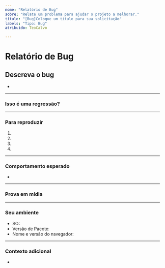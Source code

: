 ```yaml
---
nome: "Relatório de Bug"
sobre: "Relate um problema para ajudar o projeto a melhorar."
título: "[Bug]Coloque um titulo para sua solicitação"
labels: "Tipo: Bug"
atribuido: TeoCalvo

---
```


# **Relatório de Bug**

## **Descreva o bug**
<!-- Uma descrição clara e concisa do que é o bug. -->

*

---

### **Isso é uma regressão?**
<!-- Esse comportamento funcionava na versão anterior? -->
<!-- Sim, a última versão em que esse bug não estava presente foi: ... -->

---

### **Para reproduzir**

<!-- Passos para reproduzir o erro:
(por exemplo:)
1. Use o argumento x / navegue até
2. Preencha essas informações
3. Vá para...
4. Veja o erro -->

<!-- Escreva os passos aqui (adicione ou remova quantos passos forem necessários)-->

1.
2.
3.
4.

---

### **Comportamento esperado**
<!-- Uma descrição clara e concisa do que você esperava que acontecesse. -->

*

---

### **Prova em mídia**
<!-- Se aplicável, adicione capturas de tela ou vídeos para ajudar a explicar o problema. -->

---

### **Seu ambiente**

<!-- use todos os elementos de lista com marcadores aplicáveis para este problema específico,
e remova todos os elementos de lista com marcadores que não sejam relevantes para este problema. -->

* SO: <!--[por exemplo, Ubuntu, Windows  ...]-->
* Versão de Pacote: <!--[por requirements.txt por exemplo  ...]-->
* Nome e versão do navegador:

---

### **Contexto adicional**
<!-- Adicione qualquer outro contexto ou informação adicional sobre o problema aqui. -->

*